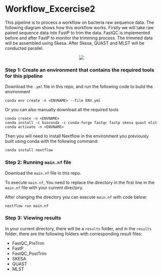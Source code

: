 # Workflow_Excercise2
This pipeline is to process a workflow on bacteria raw sequence data. The following diagram shows how this workflow works. Firstly we will take raw paired sequence data into FastP to trim the data. FastQC is implemented before and after FastP to monitor the trimming process. The trimmed data will be assembled using Skesa. 
After Skesa, QUAST and MLST will be conducted parallel. 
<p align="center">
<img src="https://github.com/BoxuanBobLi/Workflow_Excercise2/assets/144747075/7e02fb02-c276-4e8a-b2ff-7ada6fb228e2" />
</p>

### Step 1: Create an environment that contains the required tools for this pipeline

Download the `.yml` file in this repo, and run the following code to build the environment 

```
conda env create -n <ENVNAME> --file ENV.yml
```

Or you can also manually download all the required tools

```
conda create -n <ENVNAME>
conda install -c bioconda -c conda-forge fastqc fastp skesa quast mlst
conda activate -n <ENVNAME>
```

Then you will need to install Nextflow in the environment you previously built using conda with the following command:

```
conda install nextflow
```

### Step 2: Running `main.nf` file

Download the `main.nf` file in this repo. 

To execute `main.nf`, You need to replace the directory in the first line in the `main.nf` file with your current directory.

After changing the directory you can execute `main.nf` with code below:

```
nextflow run main.nf
```

### Step 3: Viewing results

In your current directory, there will be a `results` folder, and in the `results` folder, there are the following folders with corresponding result files:

- FastQC_PreTrim
- FastP
- FastQC_PostTrim
- SKESA
- QUAST
- MLST
